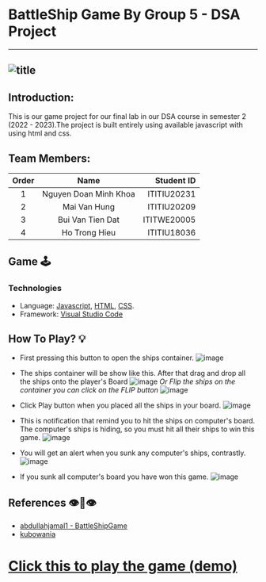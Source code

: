 # BattleShip Game By Group 5 - DSA Project

---
![title](https://github.com/khoanguyennnn/battleship/assets/121242100/47e0224b-9987-4eb3-9d89-23368852735a)
---

## Introduction:
This is our game project for our final lab in our DSA course in semester 2 (2022 - 2023).The project is built entirely using available javascript with using html and css.

## Team Members:
|Order|   Name                | Student ID  |
|:---:|:---------------------:| -----------:|
| 1   | Nguyen Doan Minh Khoa | ITITIU20231 |
| 2   | Mai Van Hung          | ITITIU20209 |
| 3   | Bui Van Tien Dat      | ITITWE20005 |
| 4   | Ho Trong Hieu         | ITITIU18036 |

## Game 🕹️
### Technologies
* Language: [Javascript](https://www.javascript.com/), [HTML](https://en.wikipedia.org/wiki/HTML), [CSS](https://en.wikipedia.org/wiki/CSS).
* Framework: [Visual Studio Code](https://code.visualstudio.com/)

## How To Play? 💡

* First pressing this button to open the ships container.
![image](https://github.com/khoanguyennnn/battleship/assets/121242100/11f55a75-b015-4d47-a229-0a90d6b63086)

* The ships container will be show like this. After that drag and drop all the ships onto the player's Board
![image](https://github.com/khoanguyennnn/battleship/assets/121242100/11fe9c4a-fc4b-42c5-a033-76c7ea9f2f25)
_Or Flip the ships on the container you can click on the FLIP button_ ![image](https://github.com/khoanguyennnn/battleship/assets/121242100/7c9ffb62-af7a-41db-bc36-b0fa2b13bfbf)


* Click Play button when you placed all the ships in your board. ![image](https://github.com/khoanguyennnn/battleship/assets/121242100/bfe0e08d-7cde-404b-907d-ec04a0568e3e)
* This is notification that remind you to hit the ships on computer's board. The computer's ships is hiding, so you must hit all their ships to win this game.
![image](https://github.com/khoanguyennnn/battleship/assets/121242100/90348b20-ee75-40fa-936a-0aafa521ae4f)

* You will get an alert when you sunk any computer's ships, contrastly. ![image](https://github.com/khoanguyennnn/battleship/assets/121242100/d2913fbf-d4b6-4d8b-bb79-cc6c0ef742bc)

* If you sunk all computer's board you have won this game. 
![image](https://github.com/khoanguyennnn/battleship/assets/121242100/790f97b6-0ee8-4042-ab99-714dd20ec046)

## References 👁️👅👁️
* [abdullahjamal1 - BattleShipGame](https://github.com/abdullahjamal1/battleshipBoardGame?utm_source=canva&utm_medium=iframely)
* [kubowania](https://github.com/kubowania/battleships?utm_source=canva&utm_medium=iframely)

# [Click this to play the game (demo)](https://khoanguyennnn.github.io/battleship/)









